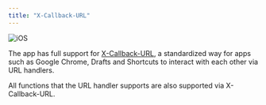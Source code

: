 ```yaml
---
title: "X-Callback-URL"
---
```


![iOS](assets/apple.svg)

The app has full support for [X-Callback-URL](http://x-callback-url.com/), a standardized way for apps such as Google Chrome, Drafts and Shortcuts to interact with each other via URL handlers.

All functions that the URL handler supports are also supported via X-Callback-URL.
